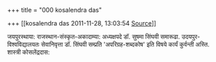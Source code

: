 +++
title = "000 kosalendra das"

+++
[[kosalendra das	2011-11-28, 13:03:54 [Source](https://groups.google.com/g/bvparishat/c/MX5tKJ_eZm4)]]



जयपुरस्थाया: राजस्थान-संस्कृत-अकादाम्या: अध्यक्षपदे डॉ. सुषमा सिंघवी समारूढा. उदयपुर-विश्वविद्यालयतः सेवानिवृत्ता डॉ. सिंघवी सम्प्रति 'अपरिग्रह-शब्दकोष' इति विषये कार्यं कुर्वन्ती अस्ति.  
शास्त्री कोसलेंद्रदास:  


